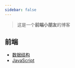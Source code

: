```yaml
---
sidebar: false
---
```

> 这是一个**前端小朋友**的博客

## 前端
<!-- * [TypeScript](/typescript/1.html) -->
<!-- * [Git](/git/1.html) -->
* [数据结构](/dataStruct/queue.html)
* [JavaScript](/js/promise.html)

